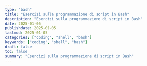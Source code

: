 ```yaml
---
type: "bash"
title: "Esercizi sulla programmazione di script in Bash"
description: "Esercizi sulla programmazione di script in Bash"
date: 2025-01-05
publishdate: 2025-01-05
lastmod: 2025-01-05
categories: ["coding", "shell", "bash"]
keywords: ["coding", "shell", "bash"]
draft: false
toc: false
summary: "Esercizi sulla programmazione di script in Bash"
---
```

